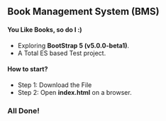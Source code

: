 ## Book Management System (BMS)
#### You Like Books, so do I :)
- Exploring <b>BootStrap 5 (v5.0.0-beta1)</b>.
- A Total ES based Test project.

#### How to start?
- Step 1: Download the File
- Step 2: Open <b>index.html</b> on a browser.

### All Done!

